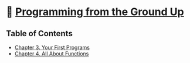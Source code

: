# 💾 [Programming from the Ground Up](https://www.amazon.com/Programming-Ground-Up-Jonathan-Bartlett/dp/1616100648)

## Table of Contents

- [Chapter 3. Your First Programs](ch3/)
- [Chapter 4. All About Functions](ch4/)
